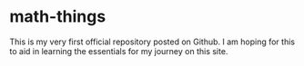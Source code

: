 # math-things
This is my very first official repository posted on Github. I am hoping for this to aid in learning the essentials for my journey on this site.

